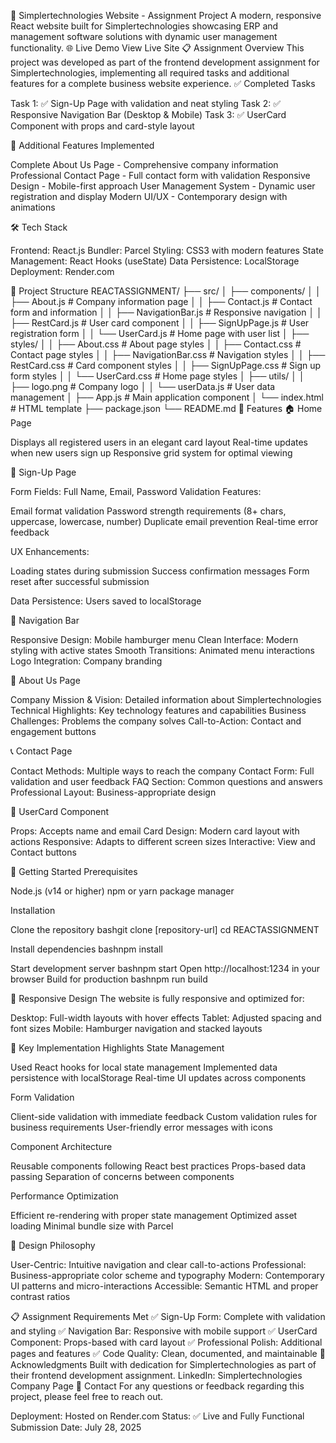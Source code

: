 🚀 Simplertechnologies Website - Assignment Project
A modern, responsive React website built for Simplertechnologies showcasing ERP and management software solutions with dynamic user management functionality.
🌐 Live Demo
View Live Site
📋 Assignment Overview
This project was developed as part of the frontend development assignment for Simplertechnologies, implementing all required tasks and additional features for a complete business website experience.
✅ Completed Tasks

Task 1: ✅ Sign-Up Page with validation and neat styling
Task 2: ✅ Responsive Navigation Bar (Desktop & Mobile)
Task 3: ✅ UserCard Component with props and card-style layout

🎯 Additional Features Implemented

Complete About Us Page - Comprehensive company information
Professional Contact Page - Full contact form with validation
Responsive Design - Mobile-first approach
User Management System - Dynamic user registration and display
Modern UI/UX - Contemporary design with animations

🛠️ Tech Stack

Frontend: React.js
Bundler: Parcel
Styling: CSS3 with modern features
State Management: React Hooks (useState)
Data Persistence: LocalStorage
Deployment: Render.com

📁 Project Structure
REACTASSIGNMENT/
├── src/
│   ├── components/
│   │   ├── About.js           # Company information page
│   │   ├── Contact.js         # Contact form and information
│   │   ├── NavigationBar.js   # Responsive navigation
│   │   ├── RestCard.js        # User card component
│   │   ├── SignUpPage.js      # User registration form
│   │   └── UserCard.js        # Home page with user list
│   ├── styles/
│   │   ├── About.css          # About page styles
│   │   ├── Contact.css        # Contact page styles
│   │   ├── NavigationBar.css  # Navigation styles
│   │   ├── RestCard.css       # Card component styles
│   │   ├── SignUpPage.css     # Sign up form styles
│   │   └── UserCard.css       # Home page styles
│   ├── utils/
│   │   ├── logo.png           # Company logo
│   │   └── userData.js        # User data management
│   ├── App.js                 # Main application component
│   └── index.html             # HTML template
├── package.json
└── README.md
🚀 Features
🏠 Home Page

Displays all registered users in an elegant card layout
Real-time updates when new users sign up
Responsive grid system for optimal viewing

👤 Sign-Up Page

Form Fields: Full Name, Email, Password
Validation Features:

Email format validation
Password strength requirements (8+ chars, uppercase, lowercase, number)
Duplicate email prevention
Real-time error feedback


UX Enhancements:

Loading states during submission
Success confirmation messages
Form reset after successful submission


Data Persistence: Users saved to localStorage

🧭 Navigation Bar

Responsive Design: Mobile hamburger menu
Clean Interface: Modern styling with active states
Smooth Transitions: Animated menu interactions
Logo Integration: Company branding

🏢 About Us Page

Company Mission & Vision: Detailed information about Simplertechnologies
Technical Highlights: Key technology features and capabilities
Business Challenges: Problems the company solves
Call-to-Action: Contact and engagement buttons

📞 Contact Page

Contact Methods: Multiple ways to reach the company
Contact Form: Full validation and user feedback
FAQ Section: Common questions and answers
Professional Layout: Business-appropriate design

🎨 UserCard Component

Props: Accepts name and email
Card Design: Modern card layout with actions
Responsive: Adapts to different screen sizes
Interactive: View and Contact buttons

🚀 Getting Started
Prerequisites

Node.js (v14 or higher)
npm or yarn package manager

Installation

Clone the repository
bashgit clone [repository-url]
cd REACTASSIGNMENT

Install dependencies
bashnpm install

Start development server
bashnpm start
Open http://localhost:1234 in your browser
Build for production
bashnpm run build


📱 Responsive Design
The website is fully responsive and optimized for:

Desktop: Full-width layouts with hover effects
Tablet: Adjusted spacing and font sizes
Mobile: Hamburger navigation and stacked layouts

🎯 Key Implementation Highlights
State Management

Used React hooks for local state management
Implemented data persistence with localStorage
Real-time UI updates across components

Form Validation

Client-side validation with immediate feedback
Custom validation rules for business requirements
User-friendly error messages with icons

Component Architecture

Reusable components following React best practices
Props-based data passing
Separation of concerns between components

Performance Optimization

Efficient re-rendering with proper state management
Optimized asset loading
Minimal bundle size with Parcel

🌟 Design Philosophy

User-Centric: Intuitive navigation and clear call-to-actions
Professional: Business-appropriate color scheme and typography
Modern: Contemporary UI patterns and micro-interactions
Accessible: Semantic HTML and proper contrast ratios

📋 Assignment Requirements Met
✅ Sign-Up Form: Complete with validation and styling
✅ Navigation Bar: Responsive with mobile support
✅ UserCard Component: Props-based with card layout
✅ Professional Polish: Additional pages and features
✅ Code Quality: Clean, documented, and maintainable
🙏 Acknowledgments
Built with dedication for Simplertechnologies as part of their frontend development assignment.
LinkedIn: Simplertechnologies Company Page
📧 Contact
For any questions or feedback regarding this project, please feel free to reach out.

Deployment: Hosted on Render.com
Status: ✅ Live and Fully Functional
Submission Date: July 28, 2025
